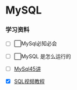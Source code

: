 MySQL
===

### 学习资料

- [ ] ⬜MySql必知必会


- [ ] ⬜MySQL 是怎么运行的


- [ ] [MySql45讲](https://funnylog.gitee.io/mysql45/)

- [x] [SQL视频教程](https://www.bilibili.com/video/BV1UE41147KC/?vd_source=894a223b85ae44e61e16dcd1a7356db0)

